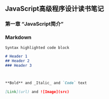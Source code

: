 ## JavaScript高级程序设计读书笔记

### 第一章 “JavaScript简介”

### Markdown



```markdown
Syntax highlighted code block

# Header 1
## Header 2
### Header 3



**Bold** and _Italic_ and `Code` text

[Link](url) and ![Image](src)
```




